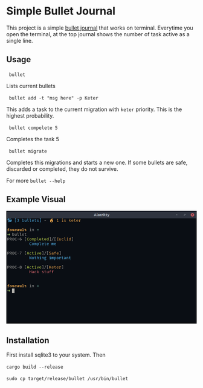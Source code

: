 # Simple Bullet Journal

This project is a simple [bullet journal](https://en.wikipedia.org/wiki/Bullet_Journal) that works on terminal. Everytime you open the terminal, at the top journal shows the number of task active as a single line.

## Usage
<code> bullet </code>

Lists current bullets

<code> bullet add -t "msg here" -p Keter </code>

This adds a task to the current migration with `keter` priority.
This is the highest probability.

<code> bullet compelete 5 </code>

Completes the task 5

<code> bullet migrate </code>

Completes this migrations and starts a new one. 
If some bullets are safe, discarded or completed, they do not survive.

For more `bullet --help` 

## Example Visual

![example](terminal.png)

## Installation
First install sqlite3 to your system. Then

`cargo build --release`

`sudo cp target/release/bullet /usr/bin/bullet`



